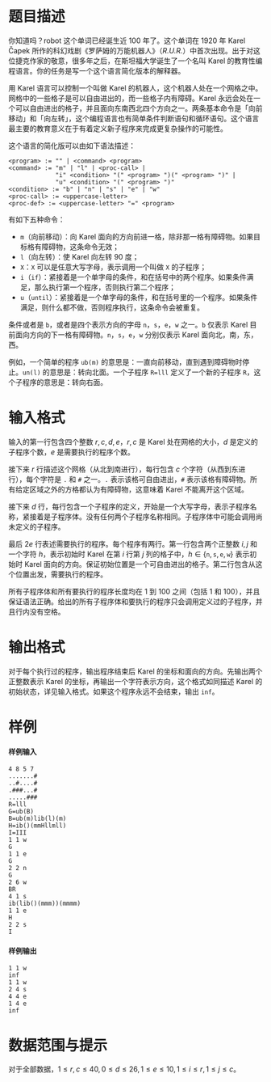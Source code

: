 
# 题目描述

你知道吗？robot 这个单词已经诞生近 100 年了。这个单词在 1920 年 Karel Čapek 所作的科幻戏剧《罗萨姆的万能机器人》（*R.U.R.*）中首次出现。出于对这位捷克作家的敬意，很多年之后，在斯坦福大学诞生了一个名叫 Karel 的教育性编程语言。你的任务是写一个这个语言简化版本的解释器。

用 Karel 语言可以控制一个叫做 Karel 的机器人，这个机器人处在一个网格之中。网格中的一些格子是可以自由进出的，而一些格子内有障碍。Karel 永远会处在一个可以自由进出的格子，并且面向东南西北四个方向之一。两条基本命令是「向前移动」和「向左转」，这个编程语言也有简单条件判断语句和循环语句。这个语言最主要的教育意义在于有着定义新子程序来完成更复杂操作的可能性。

这个语言的简化版可以由如下语法描述：

```plain
<program> := "" | <command> <program>
<command> := "m" | "l" | <proc-call> |
             "i" <condition> "(" <program> ")(" <program> ")" |
             "u" <condition> "(" <program> ")"
<condition> := "b" | "n" | "s" | "e" | "w"
<proc-call> := <uppercase-letter>
<proc-def> := <uppercase-letter> "=" <program>
```

有如下五种命令：

- `m`（向前移动）：向 Karel 面向的方向前进一格，除非那一格有障碍物。如果目标格有障碍物，这条命令无效；
- `l`（向左转）：使 Karel 向左转 $90$ 度；
- `X`：`X` 可以是任意大写字母，表示调用一个叫做 `X` 的子程序；
- `i`（`if`）：紧接着是一个单字母的条件，和在括号中的两个程序。如果条件满足，那么执行第一个程序，否则执行第二个程序；
- `u`（`until`）：紧接着是一个单字母的条件，和在括号里的一个程序。如果条件满足，则什么都不做，否则程序执行，这条命令会被重复。

条件或者是 `b`，或者是四个表示方向的字母 `n`，`s`，`e`，`w` 之一。`b` 仅表示 Karel 目前面向方向的下一格有障碍物。`n`，`s`，`e`，`w` 分别仅表示 Karel 面向北，南，东，西。

例如，一个简单的程序 `ub(m)` 的意思是：一直向前移动，直到遇到障碍物时停止。`un(l)` 的意思是：转向北面。一个子程序 `R=lll` 定义了一个新的子程序 `R`，这个子程序的意思是：转向右面。

# 输入格式

输入的第一行包含四个整数 $r,c,d,e$，$r,c$ 是 Karel 处在网格的大小，$d$ 是定义的子程序个数，$e$ 是需要执行的程序个数。

接下来 $r$ 行描述这个网格（从北到南进行），每行包含 $c$ 个字符（从西到东进行），每个字符是 `.` 和 `#` 之一。`.` 表示该格可自由进出，`#` 表示该格有障碍物。所有给定区域之外的方格都认为有障碍物，这意味着 Karel 不能离开这个区域。

接下来 $d$ 行，每行包含一个子程序的定义，开始是一个大写字母，表示子程序名称，紧接着是子程序体。没有任何两个子程序名称相同。子程序体中可能会调用尚未定义的子程序。

最后 $2e$ 行表述需要执行的程序。每个程序有两行。第一行包含两个正整数 $i,j$ 和一个字符 $h$，表示初始时 Karel 在第 $i$ 行第 $j$ 列的格子中，$h\in \{\texttt{n},\texttt{s},\texttt{e},\texttt{w}\}$ 表示初始时 Karel 面向的方向。保证初始位置是一个可自由进出的格子。第二行包含从这个位置出发，需要执行的程序。

所有子程序体和所有要执行的程序长度均在 $1$ 到 $100$ 之间（包括 $1$ 和 $100$），并且保证语法正确。给出的所有子程序体和要执行的程序只会调用定义过的子程序，并且行内没有空格。

# 输出格式

对于每个执行过的程序，输出程序结束后 Karel 的坐标和面向的方向。先输出两个正整数表示 Karel 的坐标，再输出一个字符表示方向，这个格式如同描述 Karel 的初始状态，详见输入格式。如果这个程序永远不会结束，输出 `inf`。

# 样例

#### 样例输入
```plain
4 8 5 7
.......#
..#....#
.###...#
.....###
R=lll
G=ub(B)
B=ub(m)lib(l)(m)
H=ib()(mmHllmll)
I=III
1 1 w
G
1 1 e
G
2 2 n
G
2 6 w
BR
4 1 s
ib(lib()(mmm))(mmmm)
1 1 e
H
2 2 s
I
```
#### 样例输出
```plain
1 1 w
inf
1 1 w
2 4 s
4 4 e
1 4 e
inf
```

# 数据范围与提示

对于全部数据，$1\le r,c\le 40,0\le d\le 26,1\le e\le 10,1\le i\le r,1\le j\le c$。

